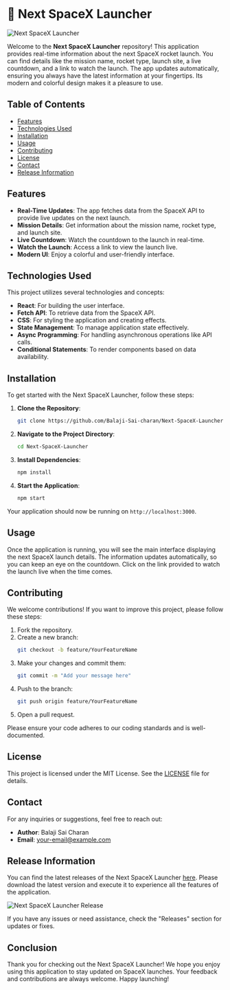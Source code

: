 # 🚀 Next SpaceX Launcher

![Next SpaceX Launcher](https://img.shields.io/badge/Download%20Now-%20%F0%9F%9A%80-blue?style=for-the-badge&logo=github&logoColor=white)

Welcome to the **Next SpaceX Launcher** repository! This application provides real-time information about the next SpaceX rocket launch. You can find details like the mission name, rocket type, launch site, a live countdown, and a link to watch the launch. The app updates automatically, ensuring you always have the latest information at your fingertips. Its modern and colorful design makes it a pleasure to use.

## Table of Contents

- [Features](#features)
- [Technologies Used](#technologies-used)
- [Installation](#installation)
- [Usage](#usage)
- [Contributing](#contributing)
- [License](#license)
- [Contact](#contact)
- [Release Information](#release-information)

## Features

- **Real-Time Updates**: The app fetches data from the SpaceX API to provide live updates on the next launch.
- **Mission Details**: Get information about the mission name, rocket type, and launch site.
- **Live Countdown**: Watch the countdown to the launch in real-time.
- **Watch the Launch**: Access a link to view the launch live.
- **Modern UI**: Enjoy a colorful and user-friendly interface.

## Technologies Used

This project utilizes several technologies and concepts:

- **React**: For building the user interface.
- **Fetch API**: To retrieve data from the SpaceX API.
- **CSS**: For styling the application and creating effects.
- **State Management**: To manage application state effectively.
- **Async Programming**: For handling asynchronous operations like API calls.
- **Conditional Statements**: To render components based on data availability.

## Installation

To get started with the Next SpaceX Launcher, follow these steps:

1. **Clone the Repository**:
   ```bash
   git clone https://github.com/Balaji-Sai-charan/Next-SpaceX-Launcher.git
   ```

2. **Navigate to the Project Directory**:
   ```bash
   cd Next-SpaceX-Launcher
   ```

3. **Install Dependencies**:
   ```bash
   npm install
   ```

4. **Start the Application**:
   ```bash
   npm start
   ```

Your application should now be running on `http://localhost:3000`.

## Usage

Once the application is running, you will see the main interface displaying the next SpaceX launch details. The information updates automatically, so you can keep an eye on the countdown. Click on the link provided to watch the launch live when the time comes.

## Contributing

We welcome contributions! If you want to improve this project, please follow these steps:

1. Fork the repository.
2. Create a new branch:
   ```bash
   git checkout -b feature/YourFeatureName
   ```
3. Make your changes and commit them:
   ```bash
   git commit -m "Add your message here"
   ```
4. Push to the branch:
   ```bash
   git push origin feature/YourFeatureName
   ```
5. Open a pull request.

Please ensure your code adheres to our coding standards and is well-documented.

## License

This project is licensed under the MIT License. See the [LICENSE](LICENSE) file for details.

## Contact

For any inquiries or suggestions, feel free to reach out:

- **Author**: Balaji Sai Charan
- **Email**: [your-email@example.com](mailto:your-email@example.com)

## Release Information

You can find the latest releases of the Next SpaceX Launcher [here](https://github.com/Balaji-Sai-charan/Next-SpaceX-Launcher/releases). Please download the latest version and execute it to experience all the features of the application.

![Next SpaceX Launcher Release](https://img.shields.io/badge/Latest%20Release%20-%20%F0%9F%9A%80-green?style=for-the-badge&logo=github&logoColor=white)

If you have any issues or need assistance, check the "Releases" section for updates or fixes.

## Conclusion

Thank you for checking out the Next SpaceX Launcher! We hope you enjoy using this application to stay updated on SpaceX launches. Your feedback and contributions are always welcome. Happy launching!